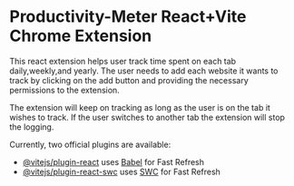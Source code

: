 # Productivity-Meter React+Vite Chrome Extension

This react extension helps user track time spent on each tab daily,weekly,and yearly.
The user needs to add each website it wants to track by clicking on the add button and providing the necessary permissions to the extension.

The extension will keep on tracking as long as the user is on the tab it wishes to track.
If the user switches to another tab the extension will stop the logging.

Currently, two official plugins are available:

- [@vitejs/plugin-react](https://github.com/vitejs/vite-plugin-react/blob/main/packages/plugin-react/README.md) uses [Babel](https://babeljs.io/) for Fast Refresh
- [@vitejs/plugin-react-swc](https://github.com/vitejs/vite-plugin-react-swc) uses [SWC](https://swc.rs/) for Fast Refresh
